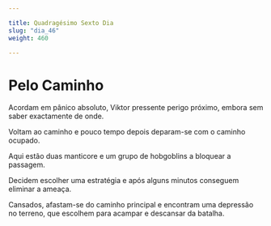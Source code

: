 ```yaml
---

title: Quadragésimo Sexto Dia 
slug: "dia_46"
weight: 460

---
```


# Pelo Caminho

Acordam em pânico absoluto, Viktor pressente perigo próximo, embora sem saber exactamente de onde.

Voltam ao caminho e pouco tempo depois deparam-se com o caminho ocupado.

Aqui estão duas manticore e um grupo de hobgoblins a bloquear a passagem.

Decidem escolher uma estratégia e após alguns minutos conseguem eliminar a ameaça.

Cansados, afastam-se do caminho principal e encontram uma depressão no terreno, que escolhem para acampar e descansar da batalha.
